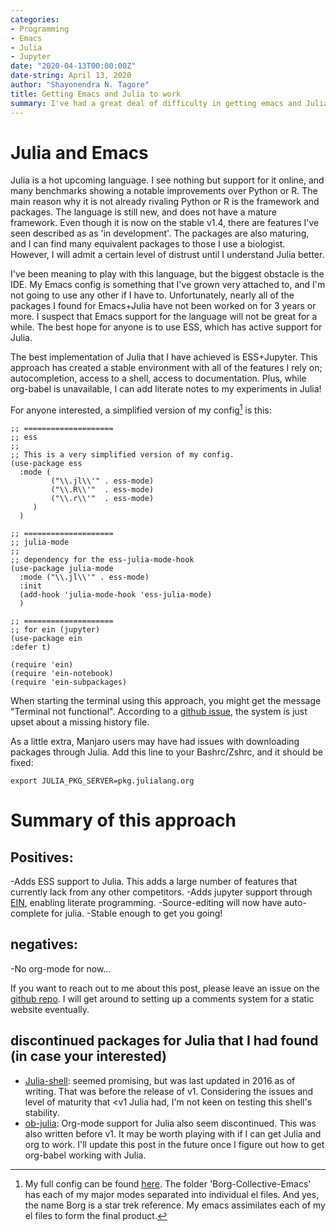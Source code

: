 ```yaml
---
categories:
- Programming
- Emacs
- Julia
- Jupyter
date: "2020-04-13T00:00:00Z"
date-string: April 13, 2020
author: "Shayonendra N. Tagore"
title: Getting Emacs and Julia to work
summary: I've had a great deal of difficulty in getting emacs and Julia to play well together.
---
```


# Julia and Emacs

Julia is a hot upcoming language. I see nothing but support for it online, and many benchmarks showing a notable improvements over Python or R. The main reason why it is not already rivaling Python or R is the framework and packages. The language is still new, and does not have a mature framework. Even though it is now on the stable v1.4, there are features I've seen described as as 'in development'. The packages are also maturing, and I can find many equivalent packages to those I use a biologist. However, I will admit a certain level of distrust until I understand Julia better.

I've been meaning to play with this language, but the biggest obstacle is the IDE. My Emacs config
	is something that I've grown very attached to, and I'm not going to use any other if I have
to. Unfortunately, nearly all of the packages I found for Emacs+Julia have not been worked on for 3 years
or more. I suspect that Emacs support for the language will not be great for a while. The best hope for anyone is to use
ESS, which has active support for Julia.

<!-- https://github.com/gjkerns/ob-julia/blob/master/ob-julia-doc.org) (the guide to julia-org-mode on the website) was last update on 2017. -->

The best implementation of Julia that I have achieved is ESS+Jupyter. This approach has created a
stable environment with all of the features I rely on; autocompletion, access to a shell, access to
documentation. Plus, while org-babel is unavailable, I can add literate notes to my experiments in
Julia!

For anyone interested, a simplified version of my config[^1] is this:

```elisp
;; ====================
;; ess
;;
;; This is a very simplified version of my config.
(use-package ess
  :mode (
         ("\\.jl\\'" . ess-mode)
         ("\\.R\\'"  . ess-mode)
         ("\\.r\\'"  . ess-mode)
	 )
  )

;; ====================
;; julia-mode
;;
;; dependency for the ess-julia-mode-hook
(use-package julia-mode
  :mode ("\\.jl\\'" . ess-mode)
  :init
  (add-hook 'julia-mode-hook 'ess-julia-mode)
  )

;; ====================
;; for ein (jupyter)
(use-package ein
:defer t)

(require 'ein)
(require 'ein-notebook)
(require 'ein-subpackages)
```

When starting the terminal using this approach, you might get the message "Terminal not
functional". According to a [github issue](https://github.com/emacs-ess/ESS/issues/143), the system
is just upset about a missing history file.

As a little extra, Manjaro users may have had issues with downloading packages through Julia. Add this line to your Bashrc/Zshrc, and it should be fixed:

`export JULIA_PKG_SERVER=pkg.julialang.org`

# Summary of this approach
## Positives:
-Adds ESS support to Julia. This adds a large number of features that currently lack from any other competitors.
-Adds jupyter support through [EIN](https://github.com/millejoh/emacs-ipython-notebook), enabling literate programming.
-Source-editing will now have auto-complete for julia.
-Stable enough to get you going!

## negatives:

-No org-mode for now...

If you want to reach out to me about this post, please leave an issue on the [github repo](https://github.com/sntag/sntag.github.io/issues). I will get around to setting up a comments system for a static website eventually.

## discontinued packages for Julia that I had found (in case your interested)

- [Julia-shell](https://github.com/dennisog/julia-shell-mode): seemed promising, but was last updated in 2016 as of writing. That was before the
release of v1. Considering the issues and level of maturity that <v1 Julia had, I'm not keen on
testing this shell's stability.
- [ob-julia](https://github.com/gjkerns/ob-julia/blob/master/ob-julia-doc.org): Org-mode support for Julia also seem discontinued. This was also written before v1. It
may be worth playing with if I can get Julia and org to work. I'll update this post in the future
once I figure out how to get org-babel working with Julia.



[^1]: My full config can be found [here](https://github.com/SNTag/.dotfiles/tree/master/emacs-26.2). The folder 'Borg-Collective-Emacs' has each of my major modes separated into individual el files. And yes, the name Borg is a star trek reference. My emacs assimilates each of my el files to form the final product.
